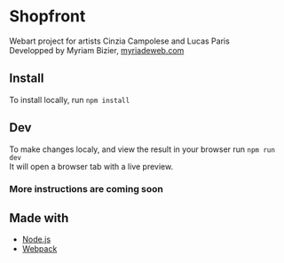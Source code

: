 # Shopfront
Webart project for artists Cinzia Campolese and Lucas Paris  
Developped by Myriam Bizier, [myriadeweb.com](https://myriadeweb.com)

## Install
To install locally, run `npm install`

## Dev
To make changes localy, and view the result in your browser run `npm run dev`  
It will open a browser tab with a live preview.

### More instructions are coming soon

## Made with
- [Node.js](https://nodejs.org)
- [Webpack](https://webpack.js.org/)
